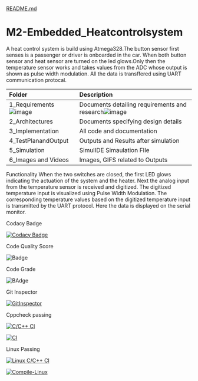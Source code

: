 [README.md](https://github.com/Mamtavishe/M2-Embedded_Heatcontrolsystem/files/7632241/README.md)
# M2-Embedded_Heatcontrolsystem

A heat control system is build using Atmega328.The button sensor first senses is a passenger or driver is onboarded in the car. When both button sensor and heat sensor are turned on the led glows.Only then the temperature sensor works and takes values from the ADC whose output is shown as pulse width modulation. All the data is transffered using UART communication protocal.

|**Folder**|**Description**|
| :- | :- |
|1_Requirements![image](https://user-images.githubusercontent.com/94283305/144180706-1628b82b-cc2e-4aca-8f84-b4083cc389d0.png)| Documents detailing requirements and research![image](https://user-images.githubusercontent.com/94283305/144180890-f1aa3c90-0420-4349-8a47-e11cb4514bbf.png)
|2_Architectures|Documents specifying design details|
|3_Implementation|All code and documentation|
|4_TestPlanandOutput|Outputs and Results after simulation|
|5_Simulation|SimulIDE Simaulation FIle|
|6_Images and Videos|Images, GIFS related to Outputs|

Functionality
When the two switches are closed, the first LED glows indicating the actuation of the system and the heater.
Next the analog input from the temperature sensor is received and digitized.
The digitized temperature input is visualized using Pulse Width Modulation.
The corresponding temperature values based on the digitized temperature input is transmitted by the UART protocol. Here the data is displayed on the serial monitor.

Codacy Badge

[![Codacy Badge](https://app.codacy.com/project/badge/Grade/78232789450b40daa10c0c74f810f497)](https://www.codacy.com/gh/Mamtavishe/M2-Embedded_Heatcontrolsystem/dashboard?utm_source=github.com&amp;utm_medium=referral&amp;utm_content=Mamtavishe/M2-Embedded_Heatcontrolsystem&amp;utm_campaign=Badge_Grade)

Code Quality Score

![Badge](https://api.codiga.io/project/30182/score/svg)

Code Grade

![BAdge](https://api.codiga.io/project/30182/status/svg)

Git Inspector

[![GitInspector](https://github.com/Mamtavishe/M2-Embedded_Heatcontrolsystem/actions/workflows/GitInspector.yml/badge.svg)](https://github.com/Mamtavishe/M2-Embedded_Heatcontrolsystem/actions/workflows/GitInspector.yml)

Cppcheck passing

[![C/C++ CI](https://github.com/Mamtavishe/M2-Embedded_Heatcontrolsystem/actions/workflows/c-cpp.yml/badge.svg)](https://github.com/Mamtavishe/M2-Embedded_Heatcontrolsystem/actions/workflows/c-cpp.yml)

[![CI](https://github.com/Mamtavishe/M2-Embedded_Heatcontrolsystem/actions/workflows/main.yml/badge.svg)](https://github.com/Mamtavishe/M2-Embedded_Heatcontrolsystem/actions/workflows/main.yml)

Linux Passing

[![Linux C/C++ CI](https://github.com/Mamtavishe/M2-Embedded_Heatcontrolsystem/actions/workflows/Linux-c-cpp.yml/badge.svg)](https://github.com/Mamtavishe/M2-Embedded_Heatcontrolsystem/actions/workflows/Linux-c-cpp.yml)

[![Compile-Linux](https://github.com/Mamtavishe/M2-Embedded_Heatcontrolsystem/actions/workflows/compile.yml/badge.svg)](https://github.com/Mamtavishe/M2-Embedded_Heatcontrolsystem/actions/workflows/compile.yml)
